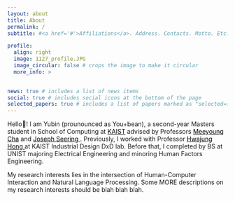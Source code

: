 ```yaml
---
layout: about
title: About
permalink: /
subtitle: #<a href='#'>Affiliations</a>. Address. Contacts. Motto. Etc.

profile:
  align: right
  image: 1127_profile.JPG
  image_circular: false # crops the image to make it circular
  more_info: >
    

news: true # includes a list of news items
social: true # includes social icons at the bottom of the page
selected_papers: true # includes a list of papers marked as "selected={true}"
---
```


Hello👋! I am Yubin (prounounced as You+bean), a second-year Masters student in School of Computing at <a href="https://cs.kaist.ac.kr/" style="color: black; text-decoration: underline;">KAIST</a> advised by Professors <a href="https://www.mpi-sp.org/cha" style="color: black; text-decoration: underline;">Meeyoung Cha</a> and <a href="https://joseph.seering.org/" style="color: black; text-decoration: underline;">Joseph Seering </a>. Previously, I worked with Professor <a href="https://galaxytourist.notion.site/Hwajung-Hong-cc10b0291bbe4ca38dbf4882cd687423" style="color: black; text-decoration: underline;">Hwajung Hong </a> at KAIST Industrial Design DxD lab. Before that, I completed by BS at UNIST majoring Electrical Engineering and minoring Human Factors Engineering. 

My research interests lies in the intersection of <span class="custom-text-color">Human-Computer Interaction</span> and <span class="custom-text-color">Natural Language Processing</span>. Some MORE descriptions on my research interests should be blah blah blah. 


<!-- 
<span style="color: gray;">
Hello👋! I am Yubin (pronounced as You+bean), a second-year Masters student in the School of Computing at <a href="https://cs.kaist.ac.kr/" style="color: black; ">KAIST</a> co-advised by Professor <a href="https://www.mpi-sp.org/cha" style="color: black; ">Meeyoung Cha</a> and Professor <a href="https://joseph.seering.org/" style="color: black; ">Joseph Seering</a>. Previously, I worked with Professor Hwajung Hong. I completed my BA/BS at UNIST, majoring in Electrical Engineering and minoring in Human Factors Engineering.
</span>
-->

<!-- [Meeyoung Cha (Mia)](https://www.mpi-sp.org/cha) and Professor [Joseph Seering](https://joseph.seering.org/).
-->
<!-- Feel free to reach out to me `yubin dot choi dot kaist dot ac dot kr` -->

<!-- 
'''Put your address / P.O. box / other info right below your picture. You can also disable any of these elements by editing `profile` property of the YAML header of your `_pages/about.md`. Edit `_bibliography/papers.bib` and Jekyll will render your [publications page](/al-folio/publications/) automatically.'''

# Link to your social media connections, too. This theme is set up to use [Font Awesome icons](https://fontawesome.com/) and [Academicons](https://jpswalsh.github.io/academicons/), like the ones below. Add your Facebook, Twitter, LinkedIn, Google Scholar, or just disable all of them. Another link style: <a href="https://cs.kaist.ac.kr/" style="color: black; font-weight: bold; ">KAIST</a>
-->